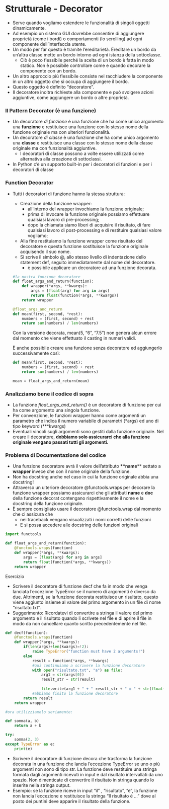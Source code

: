 # Strutturale - Decorator

- Serve quando vogliamo estendere le funzionalità di singoli oggetti dinamicamente.
- Ad esempio un sistema GUI dovrebbe consentire di aggiungere proprietà (come i bordi) o comportamenti (lo scrolling) ad ogni componente dell’interfaccia utente.
- Un modo per far questo è tramite l’ereditarietà. Ereditare un bordo da un’altra classe mette un bordo intorno ad ogni istanza della sottoclasse.
    - Ciò è poco flessibile perché la scelta di un bordo è fatta in modo statico. Non è possibile controllare come e quando decorare la componente con un bordo.
- Un altro approccio più flessibile consiste nel racchiudere la componente in un altro oggetto che si occupa di aggiungere il bordo.
- Questo oggetto è definito “decoratore”.
- Il decoratore inoltra richieste alla componente e può svolgere azioni aggiuntive, come aggiungere un bordo o altre proprietà.

### Il Pattern Decorator (è una funzione)

- Un decoratore *di funzione* è una funzione che ha come unico argomento una **funzione** e restituisce una funzione con lo stesso nome della funzione originale ma con ulteriori funzionalità.
- Un decoratore *di classe* è una funzione che ha come unico argomento una **classe** e restituisce una classe con lo stesso nome della classe originale ma con funzionalità aggiuntive.
    - I decoratori di classe possono a volte essere utilizzati come alternativa alla creazione di sottoclassi.
- In Python c’è un supporto built-in per i decoratori di funzioni e per i decoratori di classe

### Function Decorator

- Tutti i decoratori di funzione hanno la stessa struttura:
    - Creazione della funzione wrapper:
        - all’interno del wrapper invochiamo la funzione originale;
        - prima di invocare la funzione originale possiamo effettuare qualsiasi lavoro di pre-processing;
        - dopo la chiamata siamo liberi di acquisire il risultato, di fare qualsiasi lavoro di post-processing e di restituire qualsiasi valore vogliamo;
    - Alla fine restituiamo la funzione wrapper come risultato del decoratore e questa funzione sostituisce la funzione originale acquisendo il suo nome.
    - Si scrive il simbolo @, allo stesso livello di indentazione dello statement def, seguito immediatamente dal nome del decoratore.
        - è possibile applicare un decoratore ad una funzione decorata.
    
    ```python
    #la nostra funzione decoratore
    def float_args_and_return(function):
        def wrapper(*args, **kwargs):
            args = [float(arg) for arg in args]
            return float(function(*args, **kwargs))
        return wrapper
    
    @float_args_and_return
    def mean(first, second, *rest):
        numbers = (first, second) + rest
        return sum(numbers) / len(numbers)
    
    ```
    
    Con la versione decorata, mean(5, “6”, “7.5”) non genera alcun errore dal momento che viene effettuato il casting in numeri validi.
    
    È anche possibile creare una funzione senza decoratore ed aggiungerlo successivamente così:
    
    ```python
    def mean(first, second, *rest):
        numbers = (first, second) + rest
        return sum(numbers) / len(numbers)
    
    mean = float_args_and_return(mean)
    
    ```
    

### Analizziamo bene il codice di sopra

- La funzione *float_args_and_return()* è un decoratore di funzione per cui ha come argomento una singola funzione.
- Per convenzione, le funzioni wrapper hanno come argomenti un parametro che indica il numero variabile di parametri (*args) ed uno di tipo keyword (***kwargs)
- Eventuali vincoli sugli argomenti sono gestiti dalla funzione originale. Nel creare il decoratore, **dobbiamo solo assicurarci che alla funzione originale vengano passati tutti gli argomenti.**

### Problema di Documentazione del codice

- Una funzione decoratore avrà il valore dell’attributo __**name__** settato a **wrapper** invece che con il nome originale della funzione.
- Non ha docstring anche nel caso in cui la funzione originale abbia una docstring!
- Attraverso un ulteriore decoratore @functools.wraps per decorare la funzione wrapper possiamo assicurarci che gli attributi __name__ e __doc__ della funzione decorat contengano rispettivamente il nome e la docstring della funzione originale.
- È sempre consigliato usare il decoratore @functools.wrap dal momento che ci assicura che
    - nei traceback vengano visualizzati i nomi corretti delle funzioni
    - E si possa accedere alle docstring delle funzioni originali

```python
import functools

def float_args_and_return(function):
    @functools.wraps(function)
    def wrapper(*args, **kwargs):
        args = [float(arg) for arg in args]
        return float(function(*args, **kwargs))
    return wrapper

```

Esercizio

- Scrivere il decoratore di funzione decf che fa in modo che venga lanciata l’eccezione TypeError se il numero di argomenti è diverso da due. Altrimenti, se la funzione decorata restituisce un risultato, questo viene aggiunto insieme al valore del primo argomento in un file di nome “risultato.txt”.
- Suggerimento: Ricordatevi di convertire a stringa il valore del primo argomento e il risultato quando li scrivete nel file e di aprire il file in modo da non cancellare quanto scritto precedentemente nel file.

```python
def decf(function):
	@functools.wraps(function)
	def wrapper(*args, **kwargs):
		if(len(args)+len(kwargs)=!2):
			raise TypeError("function must have 2 arguments!")
		else
			result = function(*args, **kwargs)
			#qui continuiamo a scrivere la funzione decoratore
			with open("risultato.txt", "a") as file:
				arg1 = str(args[0])
				result_str = str(result)
	
				file.write(arg1 + " + " result_str + " = " + str(float(arg1) + float(result_str)) + "\n")
			#abbiamo finito la funzione decoratore
		return result
	return wrapper

#ora utilizziamolo seriamente:

def somma(a, b)
	return a + b

try:
	somma(2, 3)
except TypeError as e:
	print(e)
```

- Scrivere il decoratore di funzione decora che trasforma la funzione decorata in una funzione che lancia l’eccezione TypeError se uno o più argomenti non sono di tipo str. La funzione deve restituire una stringa formata dagli argomenti ricevuti in input e dal risultato intervallati da uno spazio. Non dimenticate di convertire il risultato in stringa quando lo inserite nella stringa output.
- Esempio: se la funzione riceve in input “il” , “risultato”, “è”, la funzione non lancia l’eccezione e restituisce la stringa “Il risultato è …” dove al posto dei puntini deve apparire il risultato della funzione.